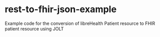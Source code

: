 # rest-to-fhir-json-example
Example code for the conversion of libreHealth Patient resource to FHIR patient resource using JOLT
